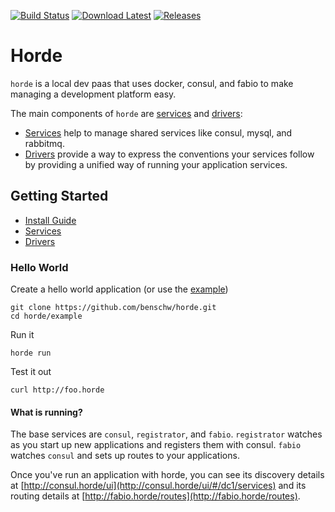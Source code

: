 [![Build Status](https://travis-ci.org/benschw/horde.svg?branch=master)](https://travis-ci.org/benschw/horde)
[![Download Latest](https://img.shields.io/badge/download-latest-blue.svg)](http://dl.fligl.io/artifacts/horde/horde_latest.gz)
[![Releases](https://img.shields.io/badge/download-release-blue.svg)](http://dl.fligl.io/#/horde)


# Horde

`horde` is a local dev paas that uses docker, consul, and fabio to make managing a development platform easy.

The main components of `horde` are [services](services.md) and [drivers](drivers.md):

* [Services](services.md) help to manage shared services like consul, mysql, and rabbitmq.
* [Drivers](drivers.md) provide a way to express the conventions your services follow by providing
  a unified way of running your application services.


## Getting Started 

* [Install Guide](install.md)
* [Services](services.md)
* [Drivers](drivers.md)


### Hello World
	
Create a hello world application (or use the [example](https://github.com/benschw/horde/tree/master/example))

	git clone https://github.com/benschw/horde.git
	cd horde/example

Run it
	
	horde run

Test it out

	curl http://foo.horde


#### What is running?


The base services are `consul`, `registrator`, and `fabio`.
`registrator` watches as you start up new applications and registers them with consul.
`fabio` watches `consul` and sets up routes to your applications.

Once you've run an application with horde, you can see its discovery details
at [http://consul.horde/ui](http://consul.horde/ui/#/dc1/services)
and its routing details at [http://fabio.horde/routes](http://fabio.horde/routes).

